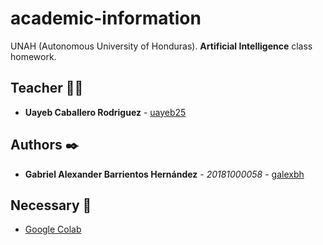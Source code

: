 # academic-information

UNAH (Autonomous University of Honduras). **Artificial Intelligence** class homework.

## Teacher 👨‍💻

- **Uayeb Caballero Rodriguez** - [uayeb25](https://github.com/uayeb25)

## Authors ✒️

- **Gabriel Alexander Barrientos Hernández** - _20181000058_ - [galexbh](https://github.com/galexbh)

## Necessary 📄

- [Google Colab](https://colab.research.google.com/?hl=es)
